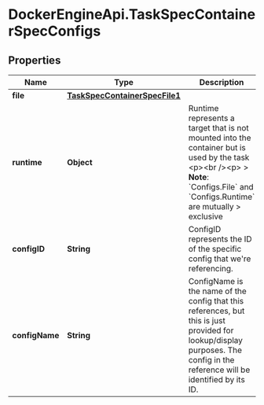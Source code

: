# DockerEngineApi.TaskSpecContainerSpecConfigs

## Properties

Name | Type | Description | Notes
------------ | ------------- | ------------- | -------------
**file** | [**TaskSpecContainerSpecFile1**](TaskSpecContainerSpecFile1.md) |  | [optional] 
**runtime** | **Object** | Runtime represents a target that is not mounted into the container but is used by the task  &lt;p&gt;&lt;br /&gt;&lt;p&gt;  &gt; **Note**: &#x60;Configs.File&#x60; and &#x60;Configs.Runtime&#x60; are mutually &gt; exclusive  | [optional] 
**configID** | **String** | ConfigID represents the ID of the specific config that we&#39;re referencing.  | [optional] 
**configName** | **String** | ConfigName is the name of the config that this references, but this is just provided for lookup/display purposes. The config in the reference will be identified by its ID.  | [optional] 


